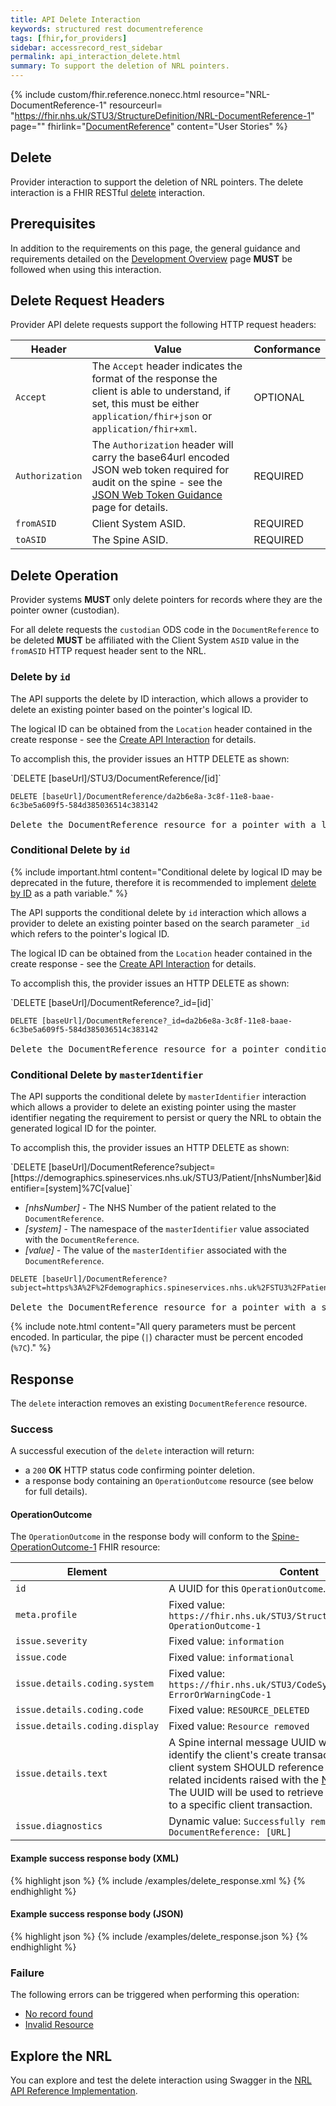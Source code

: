 ```yaml
---
title: API Delete Interaction
keywords: structured rest documentreference
tags: [fhir,for_providers]
sidebar: accessrecord_rest_sidebar
permalink: api_interaction_delete.html
summary: To support the deletion of NRL pointers.
---
```


{% include custom/fhir.reference.nonecc.html resource="NRL-DocumentReference-1" resourceurl= "https://fhir.nhs.uk/STU3/StructureDefinition/NRL-DocumentReference-1" page="" fhirlink="[DocumentReference](https://www.hl7.org/fhir/STU3/documentreference.html)" content="User Stories" %}

## Delete

Provider interaction to support the deletion of NRL pointers. The delete interaction is a FHIR RESTful [delete](https://www.hl7.org/fhir/STU3/http.html#delete) interaction.

## Prerequisites

In addition to the requirements on this page, the general guidance and requirements detailed on the [Development Overview](development_overview.html) page **MUST** be followed when using this interaction.

## Delete Request Headers

Provider API delete requests support the following HTTP request headers:

| Header|Value|Conformance|
|-------|-----|-----------|
| `Accept` | The `Accept` header indicates the format of the response the client is able to understand, if set, this must be either `application/fhir+json` or `application/fhir+xml`. | OPTIONAL |
| `Authorization` | The `Authorization` header will carry the base64url encoded JSON web token required for audit on the spine - see the [JSON Web Token Guidance](guidance_jwt.html) page for details. | REQUIRED |
| `fromASID` | Client System ASID. | REQUIRED |
| `toASID` | The Spine ASID. | REQUIRED |

## Delete Operation

Provider systems **MUST** only delete pointers for records where they are the pointer owner (custodian).

For all delete requests the `custodian` ODS code in the `DocumentReference` to be deleted **MUST** be affiliated with the Client System `ASID` value in the `fromASID` HTTP request header sent to the NRL.

### Delete by `id`

The API supports the delete by ID interaction, which allows a provider to delete an existing pointer based on the pointer's logical ID.

The logical ID can be obtained from the `Location` header contained in the create response - see the [Create API Interaction](api_interaction_create.html#create-response) for details.

To accomplish this, the provider issues an HTTP DELETE as shown:

<div markdown="span" class="alert alert-success" role="alert">
`DELETE [baseUrl]/STU3/DocumentReference/[id]`
</div>

<div class="language-http highlighter-rouge">
<pre class="highlight"><code><span class="err">DELETE [baseUrl]/DocumentReference/da2b6e8a-3c8f-11e8-baae-6c3be5a609f5-584d385036514c383142
</span></code>
Delete the DocumentReference resource for a pointer with a logical id of 'da2b6e8a-3c8f-11e8-baae-6c3be5a609f5-584d385036514c383142'.</pre>
</div>

### Conditional Delete by `id`

{% include important.html content="Conditional delete by logical ID may be deprecated in the future, therefore it is recommended to implement [delete by ID](#delete-by-id) as a path variable." %}

The API supports the conditional delete by `id` interaction which allows a provider to delete an existing pointer based on the search parameter `_id` which refers to the pointer's logical ID.

The logical ID can be obtained from the `Location` header contained in the create response - see the [Create API Interaction](api_interaction_create.html#create-response) for details.

To accomplish this, the provider issues an HTTP DELETE as shown:

<div markdown="span" class="alert alert-success" role="alert">
`DELETE [baseUrl]/DocumentReference?_id=[id]`
</div>

<div class="language-http highlighter-rouge">
<pre class="highlight">
<code><span class="err">DELETE [baseUrl]/DocumentReference?_id=da2b6e8a-3c8f-11e8-baae-6c3be5a609f5-584d385036514c383142
</span></code>
Delete the DocumentReference resource for a pointer conditionally with a logical ID of 'da2b6e8a-3c8f-11e8-baae-6c3be5a609f5-584d385036514c383142'.</pre>
</div>

### Conditional Delete by `masterIdentifier`

The API supports the conditional delete by `masterIdentifier` interaction which allows a provider to delete an existing pointer using the master identifier
negating the requirement to persist or query the NRL to obtain the generated logical ID for the pointer.

To accomplish this, the provider issues an HTTP DELETE as shown:

<div markdown="span" class="alert alert-success" role="alert">
`DELETE [baseUrl]/DocumentReference?subject=[https://demographics.spineservices.nhs.uk/STU3/Patient/[nhsNumber]&identifier=[system]%7C[value]`
</div>

- *[nhsNumber]* - The NHS Number of the patient related to the `DocumentReference`.
- *[system]* - The namespace of the `masterIdentifier` value associated with the `DocumentReference`.
- *[value]* - The value of the `masterIdentifier` associated with the `DocumentReference`.

<div class="language-http highlighter-rouge">
<pre class="highlight">
<code><span class="err">DELETE [baseUrl]/DocumentReference?subject=https%3A%2F%2Fdemographics.spineservices.nhs.uk%2FSTU3%2FPatient%2F9876543210%26identifier%3Durn%3Aietf%3Arfc%3A3986%257Curn%3Aoid%3A1.3.6.1.4.1.21367.2005.3.71
</span></code>
Delete the DocumentReference resource for a pointer with a subject and identifier.</pre>
</div>

{% include note.html content="All query parameters must be percent encoded. In particular, the pipe (`|`) character must be percent encoded (`%7C`)." %}

## Response

The `delete` interaction removes an existing `DocumentReference` resource.

### Success

A successful execution of the `delete` interaction will return:
- a `200` **OK** HTTP status code confirming pointer deletion.
- a response body containing an `OperationOutcome` resource (see below for full details).

#### OperationOutcome
The `OperationOutcome` in the response body will conform to the [Spine-OperationOutcome-1](https://fhir.nhs.uk/STU3/StructureDefinition/Spine-OperationOutcome-1) FHIR resource:

|Element|Content|
|-------|-------|
|`id`|A UUID for this `OperationOutcome`.|
|`meta.profile`|Fixed value: `https://fhir.nhs.uk/STU3/StructureDefinition/Spine-OperationOutcome-1`|
|`issue.severity`|Fixed value: `information`|
|`issue.code`|Fixed value: `informational`|
|`issue.details.coding.system`|Fixed value: `https://fhir.nhs.uk/STU3/CodeSystem/Spine-ErrorOrWarningCode-1`|
|`issue.details.coding.code`|Fixed value: `RESOURCE_DELETED`|
|`issue.details.coding.display`|Fixed value: `Resource removed`|
|`issue.details.text`| A Spine internal message UUID which can be used to identify the client's create transaction within Spine. A client system SHOULD reference this UUID in any related incidents raised with the [National Service Desk](https://digital.nhs.uk/services/spine/spine-mini-service-provider-for-personal-demographics-service/service-management-live-service). The UUID will be used to retrieve log entries that relate to a specific client transaction. |
|`issue.diagnostics`|Dynamic value: `Successfully removed resource DocumentReference: [URL]`|

#### Example success response body (XML)

<div class="github-sample-wrapper scroll-height-350">
{% highlight json %}
{% include /examples/delete_response.xml %}
{% endhighlight %}
</div>

#### Example success response body (JSON)

<div class="github-sample-wrapper scroll-height-350">
{% highlight json %}
{% include /examples/delete_response.json %}
{% endhighlight %}
</div>

### Failure

The following errors can be triggered when performing this operation:

- [No record found](guidance_errors.html#resource-not-found)
- [Invalid Resource](guidance_errors.html#invalid-resource)

## Explore the NRL
You can explore and test the delete interaction using Swagger in the [NRL API Reference Implementation](https://data.developer.nhs.uk/nrls-ri/index.html).
